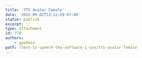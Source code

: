 ```yaml
---
title: 'TTS Avatar Female'
date: '2015-09-02T13:22:49-07:00'
status: publish
excerpt: ''
type: attachment
id: 778
authors:
    - gpadmin
path: /text-to-speech-the-software-i-use/tts-avatar-female
---
```

<!DOCTYPE html PUBLIC "-//W3C//DTD HTML 4.0 Transitional//EN" "http://www.w3.org/TR/REC-html40/loose.dtd">
<?xml encoding="UTF-8">
